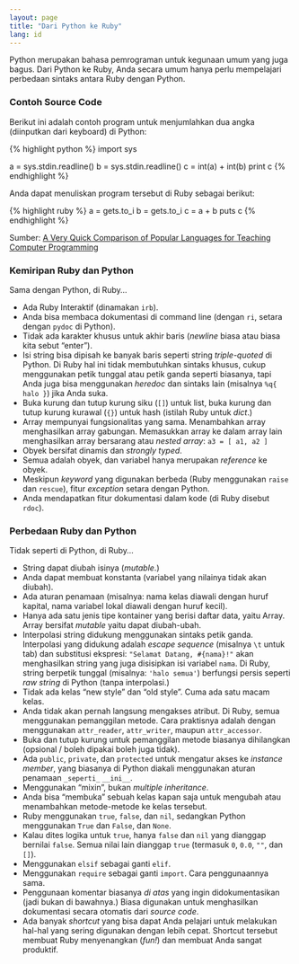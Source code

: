 ```yaml
---
layout: page
title: "Dari Python ke Ruby"
lang: id
---
```


Python merupakan bahasa pemrograman untuk kegunaan umum yang juga bagus.
Dari Python ke Ruby, Anda secara umum hanya perlu mempelajari perbedaan
sintaks antara Ruby dengan Python.

### Contoh Source Code

Berikut ini adalah contoh program untuk menjumlahkan dua angka
(diinputkan dari keyboard) di Python:

{% highlight python %}
import sys

a = sys.stdin.readline()
b = sys.stdin.readline()
c = int(a) + int(b)
print c
{% endhighlight %}

Anda dapat menuliskan program tersebut di Ruby sebagai berikut:

{% highlight ruby %}
a = gets.to_i
b = gets.to_i
c = a + b
puts c
{% endhighlight %}

Sumber: [A Very Quick Comparison of Popular Languages for Teaching
Computer Programming][1]

### Kemiripan Ruby dan Python

Sama dengan Python, di Ruby…

* Ada Ruby Interaktif (dinamakan `irb`).
* Anda bisa membaca dokumentasi di command line (dengan `ri`, setara
  dengan `pydoc` di Python).
* Tidak ada karakter khusus untuk akhir baris (*newline* biasa atau
  biasa kita sebut “enter”).
* Isi string bisa dipisah ke banyak baris seperti string *triple-quoted*
  di Python. Di Ruby hal ini tidak membutuhkan sintaks khusus, cukup
  menggunakan petik tunggal atau petik ganda seperti biasanya, tapi Anda
  juga bisa menggunakan *heredoc* dan sintaks lain (misalnya `%q{ halo
  }`) jika Anda suka.
* Buka kurung dan tutup kurung siku (`[]`) untuk list, buka kurung dan
  tutup kurung kurawal (`{}`) untuk hash (istilah Ruby untuk *dict*.)
* Array mempunyai fungsionalitas yang sama. Menambahkan array
  menghasilkan array gabungan. Memasukkan array ke dalam array lain
  menghasilkan array bersarang atau *nested array*\: `a3 = [ a1, a2 ]`
* Obyek bersifat dinamis dan *strongly typed*.
* Semua adalah obyek, dan variabel hanya merupakan *reference* ke obyek.
* Meskipun *keyword* yang digunakan berbeda (Ruby menggunakan `raise`
  dan `rescue`), fitur *exception* setara dengan Python.
* Anda mendapatkan fitur dokumentasi dalam kode (di Ruby disebut
  `rdoc`).

### Perbedaan Ruby dan Python

Tidak seperti di Python, di Ruby…

* String dapat diubah isinya (*mutable*.)
* Anda dapat membuat konstanta (variabel yang nilainya tidak akan
  diubah).
* Ada aturan penamaan (misalnya: nama kelas diawali dengan huruf
  kapital, nama variabel lokal diawali dengan huruf kecil).
* Hanya ada satu jenis tipe kontainer yang berisi daftar data, yaitu
  Array. Array bersifat *mutable* yaitu dapat diubah-ubah.
* Interpolasi string didukung menggunakan sintaks petik ganda.
  Interpolasi yang didukung adalah *escape sequence* (misalnya `\t`
  untuk tab) dan substitusi ekspresi: `"Selamat Datang, #{nama}!"` akan
  menghasilkan string yang juga disisipkan isi variabel `nama`. Di Ruby,
  string berpetik tunggal (misalnya: `'halo semua'`) berfungsi persis
  seperti *raw string* di Python (tanpa interpolasi.)
* Tidak ada kelas “new style” dan “old style”. Cuma ada satu macam
  kelas.
* Anda tidak akan pernah langsung mengakses atribut. Di Ruby, semua
  menggunakan pemanggilan metode. Cara praktisnya adalah dengan
  menggunakan `attr_reader`, `attr_writer`, maupun `attr_accessor`.
* Buka dan tutup kurung untuk pemanggilan metode biasanya dihilangkan
  (opsional / boleh dipakai boleh juga tidak).
* Ada `public`, `private`, dan `protected` untuk mengatur akses ke
  *instance member*, yang biasanya di Python diakali menggunakan aturan
  penamaan `_seperti_` `__ini__`.
* Menggunakan “mixin”, bukan *multiple inheritance*.
* Anda bisa “membuka” sebuah kelas kapan saja untuk mengubah atau
  menambahkan metode-metode ke kelas tersebut.
* Ruby menggunakan `true`, `false`, dan `nil`, sedangkan Python
  menggunakan `True` dan `False`, dan `None`.
* Kalau dites logika untuk `true`, hanya `false` dan `nil` yang dianggap
  bernilai `false`. Semua nilai lain dianggap `true` (termasuk `0`,
  `0.0`, `""`, dan `[]`).
* Menggunakan `elsif` sebagai ganti `elif`.
* Menggunakan `require` sebagai ganti `import`. Cara penggunaannya sama.
* Penggunaan komentar biasanya *di atas* yang ingin didokumentasikan
  (jadi bukan di bawahnya.) Biasa digunakan untuk menghasilkan
  dokumentasi secara otomatis dari *source code*.
* Ada banyak *shortcut* yang bisa dapat Anda pelajari untuk melakukan
  hal-hal yang sering digunakan dengan lebih cepat. Shortcut tersebut
  membuat Ruby menyenangkan (*fun!*) dan membuat Anda sangat produktif.



[1]: http://www.ariel.com.au/a/teaching-programming.html
